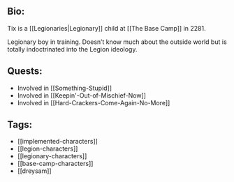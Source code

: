## Bio:

Tix is a [[Legionaries|Legionary]] child at [[The Base Camp]] in 2281.

Legionary boy in training. Doesn’t know much about the outside world but is totally indoctrinated into the Legion ideology.

## Quests:

- Involved in [[Something-Stupid]]
- Involved in [[Keepin'-Out-of-Mischief-Now]]
- Involved in [[Hard-Crackers-Come-Again-No-More]]

## Tags:

- [[implemented-characters]]
- [[legion-characters]]
- [[legionary-characters]]
- [[base-camp-characters]]
- [[dreysam]]
